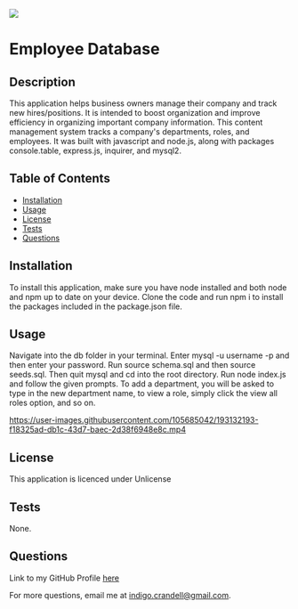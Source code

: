 
  [![](https://img.shields.io/badge/license-Unlicense-green.svg)](https://unlicense.org/)

  # Employee Database

  ## Description

  This application helps business owners manage their company and track new hires/positions. It is intended to boost organization and improve efficiency in organizing important company information. This content management system tracks a company's departments, roles, and employees. It was built with javascript and node.js, along with packages console.table, express.js, inquirer, and mysql2. 

  ## Table of Contents

  - [Installation](#installation)
  - [Usage](#usage)
  - [License](#license)
  - [Tests](#tests)
  - [Questions](#questions)

  <a name="installation"></a>
  ## Installation 

  To install this application, make sure you have node installed and both node and npm up to date on your device. Clone the code and run npm i to install the packages included in the package.json file. 

  <a name="usage"></a>
  ## Usage

  Navigate into the db folder in your terminal. Enter mysql -u username -p and then enter your password. Run source schema.sql and then source seeds.sql. Then quit mysql and cd into the root directory. Run node index.js and follow the given prompts. To add a department, you will be asked to type in the new department name, to view a role, simply click the view all roles option, and so on. 


https://user-images.githubusercontent.com/105685042/193132193-f18325ad-db1c-43d7-baec-2d38f6948e8c.mp4


  <a name="license"></a>
  ## License

  This application is licenced under Unlicense

  <a name="tests"></a>
  ## Tests

  None.

  <a name="questions"></a>
  ## Questions

  Link to my GitHub Profile [here](https://github.com/IndigoFobes)

  For more questions, email me at indigo.crandell@gmail.com.
